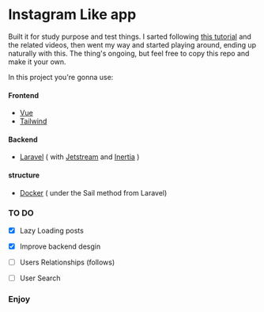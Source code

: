 # Instagram Like app
Built it for study purpose and test things.
I sarted following [this tutorial](https://www.freecodecamp.org/news/how-to-build-a-full-stack-single-page-application-with-laravel-mysql-vue-and-docker/) and the related videos, then went my way and started playing around, ending up naturally with this.
The thing's ongoing, but feel free to copy this repo and make it your own.

In this project you're gonna use:

#### Frontend
- [Vue](https://vuejs.org/)
- [Tailwind](https://tailwindcss.com/)

#### Backend
- [Laravel](https://laravel.com/) ( with [Jetstream](https://jetstream.laravel.com/) and [Inertia](https://inertiajs.com/) )

#### structure
- [Docker](https://docker.com/) ( under the Sail method from Laravel)


### TO DO 
- [x] Lazy Loading posts
- [x] Improve backend desgin
- [ ] Users Relationships (follows)
- [ ] User Search





### Enjoy
